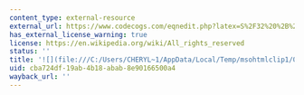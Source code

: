 ```yaml
---
content_type: external-resource
external_url: https://www.codecogs.com/eqnedit.php?latex=S%2F32%20%2B%20D%2F40%20%2B%200.1M.#0
has_external_license_warning: true
license: https://en.wikipedia.org/wiki/All_rights_reserved
status: ''
title: '![](file:///C:/Users/CHERYL~1/AppData/Local/Temp/msohtmlclip1/01/clip_image008.gif)'
uid: cba724df-19ab-4b18-abab-8e90166500a4
wayback_url: ''
---
```

